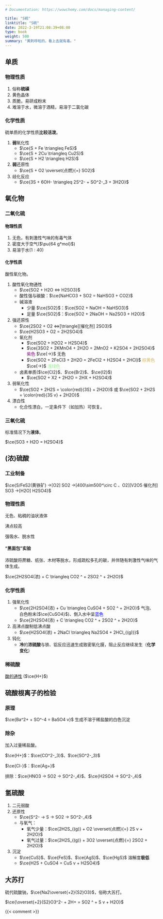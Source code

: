 ```yaml
---
# Documentation: https://wowchemy.com/docs/managing-content/

title: "S硫"
linktitle: "S硫"
date: 2022-3-19T21:08:39+08:00
type: book
weight: 500
summary: "黄刺呼啦的，看上去就有毒。"
---
```


## 单质

### 物理性质

1. 俗称**硫磺**
2. 黄色晶体
3. 质脆，易研成粉末
4. 难溶于水，微溶于酒精，易溶于二氯化碳

### 化学性质

硫单质的化学性质**比较活泼**。

1. **弱**氧化性
	- $\ce{S + Fe \triangleq FeS}$
	- $\ce{S + 2Cu \triangleq Cu2S}$
	- $\ce{S + H2 \triangleq H2S}$
2. **弱**还原性
	- $\ce{S + O2 \overset{点燃}{=} SO2}$
3. 歧化反应
	- $\ce{3S + 6OH- \triangleq 2S^2- + SO^2-_3 + 3H2O}$

## 氧化物

### 二氧化硫

#### 物理性质

1. 无色，有刺激性气味的有毒气体
2. 密度大于空气($\pu{64 g*mol}$)
3. 易溶于水($1:40$)

#### 化学性质

酸性氧化物。

1. 酸性氧化物通性
	- $\ce{SO2 + H2O <=> H2SO3}$
	- 酸性强与碳酸：$\ce{NaHCO3 + SO2 = NaHSO3 + CO2}$
	- 碱溶液
		- 少量 $\ce{SO2}$：$\ce{SO2 + NaOH = NaHSO3}$
		- 足量 $\ce{SO2}$：$\ce{SO2 + 2NaOH = Na2SO3 + H2O}$
2. 强还原性
	- $\ce{2SO2 + O2 <=>[\triangle][催化剂] 2SO3}$
	- $\ce{H2SO3 + O2 = 2H2SO4}$
	- 氧化剂
		- $\ce{SO2 + H2O2 = H2SO4}$
		- $\ce{3SO2 + 2KMnO4 + 2H2O = 2MnO2 + K2SO4 + 2H2SO4}$ <font color=purple>紫色</font> $\ce{->}$ 无色
		- $\ce{SO2 + 2FeCl3 + 2H2O = 2FeCl2 + H2SO4 + 2HCl}$ <font color=#D3B85E>棕黄色</font> $\ce{->}$ <font color=lightgreen>浅绿色</font>
	- 卤素单质($\ce{Cl2}$、$\ce{Br2}$、$\ce{I2}$)
		- $\ce{SO2 + X2 + 2H2O = 2HX + H2SO4}$
3. 弱氧化性
	- $\ce{SO2 + 2H2S = \color{red}{3S} + 2H2O}$ 或 $\ce{SO2 + 2H2S = \color{red}{3S v} + 2H2O}$
4. 漂白性
	- 化合性漂白，一定条件下（如加热）可恢复。

### 三氧化硫

标准情况下为**液体**。

$\ce{SO3 + H2O = H2SO4}$

## (浓)硫酸

### 工业制备

$\ce{S/FeS2(黄铁矿) ->[O2] SO2 ->[400\sim500^\circ C 、O2][V2O5 催化剂] SO3 ->[H2O] H2SO4}$

### 物理性质

无色、粘稠的油状液体

沸点较高

强吸水、脱水性

#### “黑面包”实验

浓硫酸将蔗糖、纸张、木材等脱水，形成疏松多孔的碳，并伴随有刺激性气味的气体生成。

$\ce{2H2SO4(浓) + C \triangleq CO2 ^ + 2SO2 ^ + 2H2O}$

### 化学性质

1. 强氧化性
	- $\ce{2H2SO4(浓) + Cu \triangleq CuSO4 + SO2 ^ + 2H2O}$ 气泡、白色粉末($\ce{CuSO4}$)、倒入水中呈<font color=blue>蓝色</font>
	- $\ce{2H2SO4(浓) + C \triangleq CO2 ^ + 2SO2 ^ + 2H2O}$
2. 高沸点酸制低沸点酸
	- $\ce{H2SO4(浓) + 2NaCl \triangleq Na2SO4 + 2HCl_{(g)}}$
3. 钝化
	- **冷**的**浓硫酸**与铁、铝反应迅速生成致密氧化膜，阻止反应继续发生（**化学变化**）

### 稀硫酸

[酸的通性](./酸.md) ($\ce{H+}$)

## 硫酸根离子的检验

### 原理

$\ce{Ba^2+ + SO^-4 = BaSO4 v}$ 生成不溶于稀盐酸的白色沉淀

### 除杂

加入过量稀盐酸。

$\ce{H+}$：$\ce{CO^2-_3}$、$\ce{SO^2-_3}$

$\ce{Cl-}$：$\ce{Ag+}$

排除：$\ce{HNO3 -> SO2 -> SO^2-_4}$、$\ce{H2SO4 -> SO^2-_4}$

## 氢硫酸

1. 二元弱酸
2. 还原性
	- $\ce{S^2- -> S -> SO2 -> SO^2-_4}$
	- 与氧气：
		- 氧气少量：$\ce{2H2S_{(g)} + O2 \overset{点燃}{=} 2S v + 2H2O}$
		- 氧气过量：$\ce{2H2S_{(g)} + 3O2 \overset{点燃}{=} 2SO2 + 2H2O}$
3. 沉淀
	- $\ce{CuS}$、$\ce{FeS}$、$\ce{AgS}$、$\ce{HgS}$ 溶解度**极低**
	- $\ce{H2S + CuSO4 = CuS v + H2SO4}$

## 大苏打

硫代硫酸钠，$\ce{Na2\overset{+2}{S2}O3}$，俗称大苏打。

$\ce{\overset{+2}{S2}O3^2- + 2H+ = SO2 ^ + S v + H2O}$

{{< comment >}}
